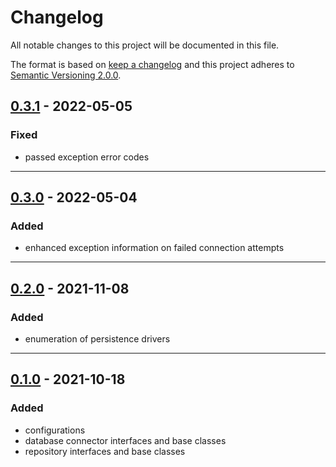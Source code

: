 # Changelog

All notable changes to this project will be documented in this file.

The format is based on [keep a changelog][xtlink-keep-a-changelog]
and this project adheres to [Semantic Versioning 2.0.0][xtlink-semantic-versioning].

## [0.3.1] - 2022-05-05

### Fixed

* passed exception error codes

[0.3.1]: https://github.com/codekandis/persistence/compare/0.3.0..0.3.1

---
## [0.3.0] - 2022-05-04

### Added

* enhanced exception information on failed connection attempts

[0.3.0]: https://github.com/codekandis/persistence/compare/0.2.0..0.3.0

---
## [0.2.0] - 2021-11-08

### Added

* enumeration of persistence drivers

[0.2.0]: https://github.com/codekandis/persistence/compare/0.1.0..0.2.0

---
## [0.1.0] - 2021-10-18

### Added

* configurations
* database connector interfaces and base classes
* repository interfaces and base classes

[0.1.0]: https://github.com/codekandis/persistence/tree/0.1.0



[xtlink-keep-a-changelog]: http://keepachangelog.com/en/1.0.0/
[xtlink-semantic-versioning]: http://semver.org/spec/v2.0.0.html
